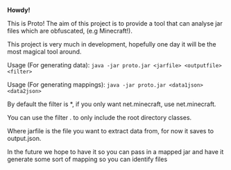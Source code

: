**Howdy!**

This is Proto! The aim of this project is to provide a tool that can analyse jar files which are obfuscated, (e.g Minecraft!).

This project is very much in development, hopefully one day it will be the most magical tool around.


Usage (For generating data):
    `java -jar proto.jar <jarfile> <outputfile> <filter>`
    
  
Usage (For generating mappings):
    `java -jar proto.jar <data1json> <data2json>`
    
By default the filter is *, if you only want net.minecraft, use net.minecraft.


You can use the filter . to only include the root directory classes.

Where jarfile is the file you want to extract data from, for now it saves to output.json.

In the future we hope to have it so you can pass in a mapped jar and have it generate some sort of mapping so you can identify files 